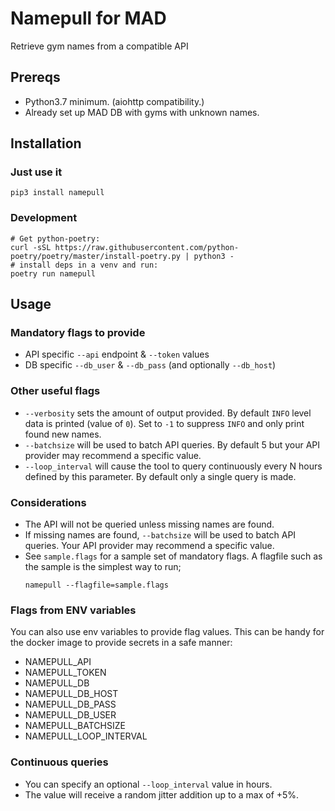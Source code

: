 # Namepull for MAD

Retrieve gym names from a compatible API

## Prereqs

- Python3.7 minimum. (aiohttp compatibility.)
- Already set up MAD DB with gyms with unknown names.

## Installation

### Just use it

```
pip3 install namepull
```

### Development

```
# Get python-poetry:
curl -sSL https://raw.githubusercontent.com/python-poetry/poetry/master/install-poetry.py | python3 -
# install deps in a venv and run:
poetry run namepull
```

## Usage

### Mandatory flags to provide

- API specific `--api` endpoint & `--token` values
- DB specific `--db_user` & `--db_pass` (and optionally `--db_host`)

### Other useful flags

- `--verbosity` sets the amount of output provided. By default `INFO` level data is printed (value of `0`). Set to `-1` to suppress `INFO` and only print found new names.
- `--batchsize` will be used to batch API queries. By default 5 but your API provider may recommend a specific value.
- `--loop_interval` will cause the tool to query continuously every N hours defined by this parameter. By default only a single query is made.

### Considerations

- The API will not be queried unless missing names are found.
- If missing names are found, `--batchsize` will be used to batch API queries. Your API provider may recommend a specific value.
- See `sample.flags` for a sample set of mandatory flags. A flagfile such as the sample is the simplest way to run;
    ```
    namepull --flagfile=sample.flags
    ```
### Flags from ENV variables

You can also use env variables to provide flag values. This can be handy for the docker image to provide secrets in a safe manner:
- NAMEPULL_API
- NAMEPULL_TOKEN
- NAMEPULL_DB
- NAMEPULL_DB_HOST
- NAMEPULL_DB_PASS
- NAMEPULL_DB_USER
- NAMEPULL_BATCHSIZE
- NAMEPULL_LOOP_INTERVAL

### Continuous queries

- You can specify an optional `--loop_interval` value in hours.
- The value will receive a random jitter addition up to a max of +5%.
